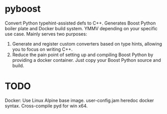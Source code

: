 # pyboost
Convert Python typehint-assisted defs to C++. Generates Boost Python boiler plate and Docker build system. YMMV depending on your specific use case. Mainly serves two purposes:

1. Generate and register custom converters based on type hints, allowing you to focus on writing C++. 
2. Reduce the pain point of setting up and compiling Boost Python by providing a docker container. Just copy your Boost Python source and build. 

TODO
=====
Docker:
Use Linux Alpine base image.
user-config.jam heredoc docker syntax.
Cross-compile pyd for win x64.
